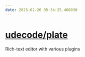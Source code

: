 ```yaml
---
date: 2025-02-20 05:34:25.466030
---
```


# [udecode/plate](https://github.com/udecode/plate)

Rich-text editor with various plugins